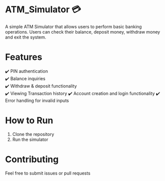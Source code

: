 # ATM_Simulator 💳
A simple ATM Simulator that allows users to perform basic banking operations. Users
can check their balance, deposit money, withdraw money and exit the system.

# Features
✔️ PIN authentication  
✔️ Balance inquiries  
✔️ Withdraw & deposit functionality  
✔️ Viewing Transaction history
✔️ Account creation and login functionality
✔️ Error handling for invalid inputs 

# How to Run
1. Clone the repository
2. Run the simulator

# Contributing
Feel free to submit issues or pull requests
